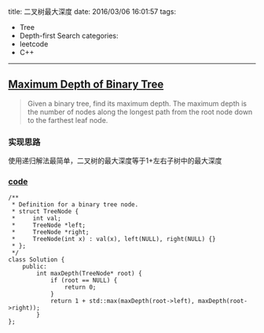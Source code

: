 title: 二叉树最大深度
date: 2016/03/06 16:01:57
tags:
- Tree
- Depth-first Search
categories:
- leetcode
- C++

---
## [Maximum Depth of Binary Tree](https://leetcode.com/problems/maximum-depth-of-binary-tree/)
> Given a binary tree, find its maximum depth.
> The maximum depth is the number of nodes along the longest path from the root node down to the farthest leaf node.

### 实现思路
使用递归解法最简单，二叉树的最大深度等于1+左右子树中的最大深度

### [code](https://github.com/Finalcheat/leetcode/blob/master/src/Maximum-Depth-Of-Binary-Tree.cpp)
```
/**
 * Definition for a binary tree node.
 * struct TreeNode {
 *     int val;
 *     TreeNode *left;
 *     TreeNode *right;
 *     TreeNode(int x) : val(x), left(NULL), right(NULL) {}
 * };
 */
class Solution {
    public:
        int maxDepth(TreeNode* root) {
            if (root == NULL) {
                return 0;
            }
            return 1 + std::max(maxDepth(root->left), maxDepth(root->right));
        }
};
```
